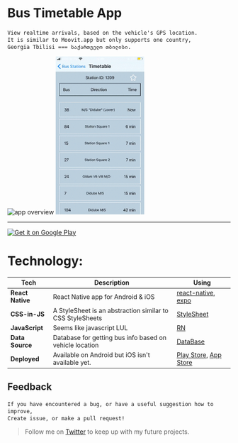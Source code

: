 # Bus Timetable App

```
View realtime arrivals, based on the vehicle's GPS location.
It is similar to Moovit.app but only supports one country, 
Georgia Tbilisi === საქართველო თბილისი.
```

<img src="./app-gif.gif" alt="app overview" width="200px" />
<img src="./app-gif-table.gif" alt="table overview" width="200px" />

----

<a href="https://play.google.com/store/apps/details?id=com.davituri.timetable">
    <img alt="Get it on Google Play" title="Google Play" src="https://play.google.com/intl/en_us/badges/static/images/badges/en_badge_web_generic.png" width="140">
</a>


# Technology:
| **Tech** | **Description** |**Using** |
|----------|-------|----|
| **React Native** | React Native app for Android & iOS | [react-native](https://reactnative.dev/), [expo](https://expo.io/)
| **CSS-in-JS**  | A StyleSheet is an abstraction similar to CSS StyleSheets | [StyleSheet](https://reactnative.dev/docs/next/stylesheet)
| **JavaScript** | Seems like javascript LUL | [RN](https://reactnative.dev/)
| **Data Source** | Database for getting bus info based on vehicle location | [DataBase]()
| **Deployed** |  Available on Android but iOS isn't available yet.  | [Play Store](https://play.google.com/store/apps/details?id=com.davituri.timetable), [App Store](https://www.apple.com/ios/app-store/)

## Feedback

    If you have encountered a bug, or have a useful suggestion how to improve,
    Create issue, or make a pull request! 

> Follow me on [Twitter](https://twitter.com/georgeDavituri) to keep up with my future projects.